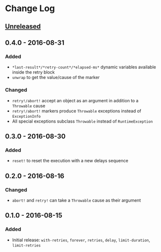 # Change Log

## [Unreleased]

## 0.4.0 - 2016-08-31
### Added
- `*last-result*/*retry-count*/*elapsed-ms*` dynamic variables available inside
  the retry block
- `unwrap` to get the value/cause of the marker
### Changed
- `retry!/abort!` accept an object as an argument in addition to a `Throwable` cause
- `retry!/abort!` markers produce `Throwable` exceptions instead of `ExceptionInfo`
- All special exceptions subclass `Throwable` instead of `RuntimeException`

## 0.3.0 - 2016-08-30
### Added
- `reset!` to reset the execution with a new delays sequence

## 0.2.0 - 2016-08-16
### Changed
- `abort!` and `retry!` can take a `Throwable` cause as their argument

## 0.1.0 - 2016-08-15
### Added
- Initial release: `with-retries`, `forever`, `retries`, `delay`,
  `limit-duration`, `limit-retries`

[Unreleased]: https://github.com/your-name/manifail/compare/0.4.0...HEAD
